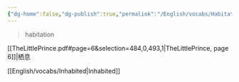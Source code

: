 ```yaml
---
{"dg-home":false,"dg-publish":true,"permalink":"/English/vocabs/Habitation/","dgPassFrontmatter":true}
---
```



> habitation

[[TheLittlePrince.pdf#page=6&selection=484,0,493,1|TheLittlePrince, page 6]]|栖息

[[English/vocabs/Inhabited\|Inhabited]]